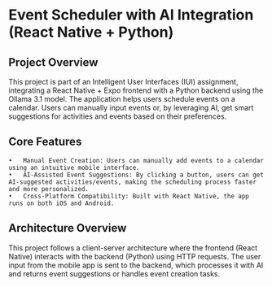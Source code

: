 # Event Scheduler with AI Integration (React Native + Python)

## Project Overview

This project is part of an Intelligent User Interfaces (IUI) assignment, integrating a React Native + Expo frontend with a Python backend using the Ollama 3.1 model. The application helps users schedule events on a calendar. Users can manually input events or, by leveraging AI, get smart suggestions for activities and events based on their preferences.

## Core Features

	•	Manual Event Creation: Users can manually add events to a calendar using an intuitive mobile interface.
	•	AI-Assisted Event Suggestions: By clicking a button, users can get AI-suggested activities/events, making the scheduling process faster and more personalized.
	•	Cross-Platform Compatibility: Built with React Native, the app runs on both iOS and Android.

## Architecture Overview

This project follows a client-server architecture where the frontend (React Native) interacts with the backend (Python) using HTTP requests. The user input from the mobile app is sent to the backend, which processes it with AI and returns event suggestions or handles event creation tasks.